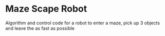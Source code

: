 # Maze Scape Robot
Algorithm and control code for a robot to enter a maze, pick up 3 objects and leave the as fast as possible
